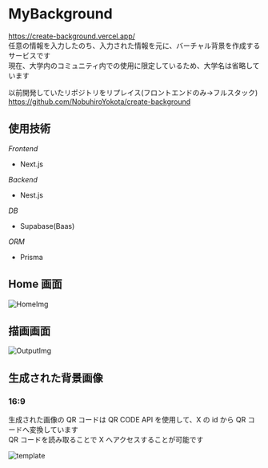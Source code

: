 # MyBackground

https://create-background.vercel.app/  
任意の情報を入力したのち、入力された情報を元に、バーチャル背景を作成するサービスです  
現在、大学内のコミュニティ内での使用に限定しているため、大学名は省略しています

以前開発していたリポジトリをリプレイス(フロントエンドのみ→フルスタック)  
https://github.com/NobuhiroYokota/create-background

## 使用技術
*Frontend*
- Next.js

*Backend*
- Nest.js

*DB*
- Supabase(Baas)

*ORM*
- Prisma

## Home 画面

![HomeImg](https://github.com/NobuhiroYokota/create-background/assets/162434159/c06eed5c-5257-4cd6-9e2e-6f596cafb0ec)

## 描画画面

![OutputImg](https://github.com/NobuhiroYokota/create-background/assets/162434159/3a165567-92ae-4eb8-ba54-9fd998510d31)

## 生成された背景画像

### 16:9

生成された画像の QR コードは QR CODE API を使用して、X の id から QR コードへ変換しています  
QR コードを読み取ることで X へアクセスすることが可能です

![template](https://github.com/NobuhiroYokota/create-background/assets/162434159/88a1ba52-fb6a-4922-ba5d-6bd515119c5e)
